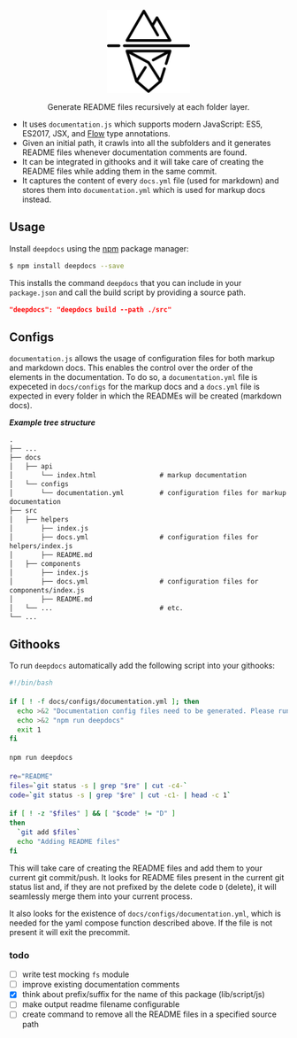 <p align="center">
  <img src="./.github/deep-iceberg.png" width="150" alt="Designed by Freepik from www.flaticon.com" />
</p>

<p align="center">
  Generate README files recursively at each folder layer.
</p>

* It uses `documentation.js` which supports modern JavaScript: ES5, ES2017, JSX, and [Flow](http://flowtype.org/) type annotations.
* Given an initial path, it crawls into all the subfolders and it generates README files whenever documentation comments are found.
* It can be integrated in githooks and it will take care of creating the README files while adding them in the same commit.
* It captures the content of every `docs.yml` file (used for markdown) and stores them into `documentation.yml` which is used for markup docs instead.


## Usage
Install `deepdocs` using the [npm](https://www.npmjs.com/) package manager:

```sh
$ npm install deepdocs --save
```
This installs the command `deepdocs` that you can include in your `package.json` and call the build script by providing a source path.

```json
"deepdocs": "deepdocs build --path ./src"

```

## Configs
`documentation.js` allows the usage of configuration files for both markup and markdown docs. This enables the control over the order of the elements in the documentation. To do so, a `documentation.yml` file is expeceted in `docs/configs` for the markup docs and a `docs.yml` file is expected in every folder in which the READMEs will be created (markdown docs).

***Example tree structure***

    .
    ├── ...
    ├── docs
    │   ├── api
    │       └── index.html                # markup documentation
    │   └── configs
    │       └── documentation.yml         # configuration files for markup documentation
    ├── src
    │   ├── helpers
    │       ├── index.js
    │       ├── docs.yml                  # configuration files for helpers/index.js
    │       ├── README.md
    │   ├── components
    │       ├── index.js
    │       ├── docs.yml                  # configuration files for components/index.js
    │       ├── README.md
    │   └── ...                           # etc.
    └── ...

## Githooks

To run `deepdocs` automatically add the following script into your githooks:

```sh
#!/bin/bash

if [ ! -f docs/configs/documentation.yml ]; then
  echo >&2 "Documentation config files need to be generated. Please run:"
  echo >&2 "npm run deepdocs"
  exit 1
fi

npm run deepdocs

re="README"
files=`git status -s | grep "$re" | cut -c4-`
code=`git status -s | grep "$re" | cut -c1- | head -c 1`

if [ ! -z "$files" ] && [ "$code" != "D" ]
then
  `git add $files`
  echo "Adding README files"
fi

```
This will take care of creating the README files and add them to your current git commit/push. It looks for README files present in the current git status list and, if they are not prefixed by the delete code `D` (delete), it will seamlessly merge them into your current process.  

It also looks for the existence of `docs/configs/documentation.yml`, which is needed for the yaml compose function described above. If the file is not present it will exit the precommit.


### todo
- [ ] write test mocking `fs` module
- [ ] improve existing documentation comments
- [x] think about prefix/suffix for the name of this package (lib/script/js)
- [ ] make output readme filename configurable
- [ ] create command to remove all the README files in a specified source path
